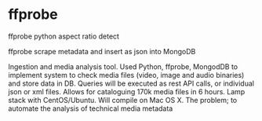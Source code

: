 ffprobe
=======

ffprobe python aspect ratio detect

ffprobe scrape metadata and insert as json into MongoDB


Ingestion and media analysis tool. Used Python, ffprobe, MongodDB to implement system to check media files (video, image and audio binaries) and store data in DB. Queries will be executed as rest API calls, or individual json or xml files. Allows for cataloguing 170k media files in 6 hours. Lamp stack with CentOS/Ubuntu. Will compile on Mac OS X. The problem; to automate the analysis of technical media metadata
